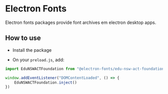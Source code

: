 # Electron Fonts

Electron fonts packages provide font archives em electron desktop apps.

## How to use

* Install the package

* On your `preload.js`, add:

```ts
import EduNSWACTFoundation from "@electron-fonts/edu-nsw-act-foundation"

window.addEventListener("DOMContentLoaded", () => {
    EduNSWACTFoundation.inject()
})
```